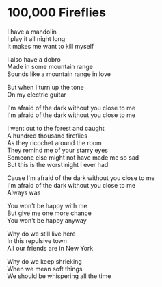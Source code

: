 # 100,000 Fireflies  

I have a mandolin  
I play it all night long  
It makes me want to kill myself  

I also have a dobro  
Made in some mountain range  
Sounds like a mountain range in love  

But when I turn up the tone  
On my electric guitar  

I'm afraid of the dark without you close to me  
I'm afraid of the dark without you close to me  

I went out to the forest and caught  
A hundred thousand fireflies  
As they ricochet around the room  
They remind me of your starry eyes  
Someone else might not have made me so sad  
But this is the worst night I ever had  

Cause I'm afraid of the dark without you close to me  
I'm afraid of the dark without you close to me  
Always was  

You won't be happy with me  
But give me one more chance  
You won't be happy anyway  

Why do we still live here  
In this repulsive town  
All our friends are in New York  

Why do we keep shrieking  
When we mean soft things  
We should be whispering all the time  
